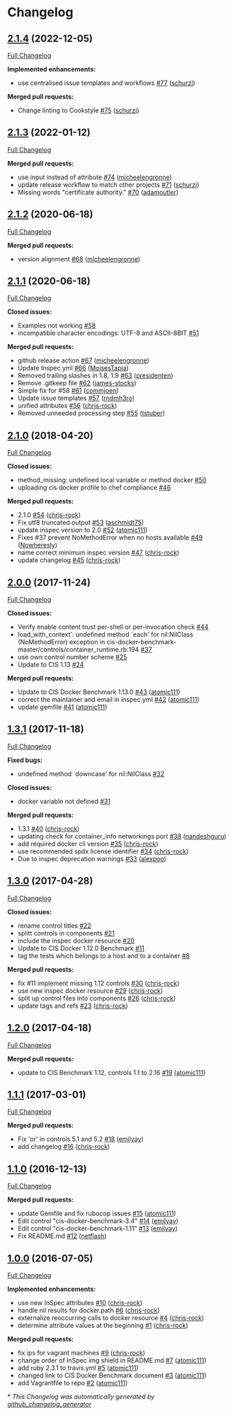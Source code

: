 # Changelog

## [2.1.4](https://github.com/dev-sec/cis-docker-benchmark/tree/2.1.4) (2022-12-05)

[Full Changelog](https://github.com/dev-sec/cis-docker-benchmark/compare/2.1.3...2.1.4)

**Implemented enhancements:**

- use centralised issue templates and workflows [\#77](https://github.com/dev-sec/cis-docker-benchmark/pull/77) ([schurzi](https://github.com/schurzi))

**Merged pull requests:**

- Change linting to Cookstyle [\#75](https://github.com/dev-sec/cis-docker-benchmark/pull/75) ([schurzi](https://github.com/schurzi))

## [2.1.3](https://github.com/dev-sec/cis-docker-benchmark/tree/2.1.3) (2022-01-12)

[Full Changelog](https://github.com/dev-sec/cis-docker-benchmark/compare/2.1.2...2.1.3)

**Merged pull requests:**

- use input instead of attribute [\#74](https://github.com/dev-sec/cis-docker-benchmark/pull/74) ([micheelengronne](https://github.com/micheelengronne))
- update release workflow to match other projects [\#71](https://github.com/dev-sec/cis-docker-benchmark/pull/71) ([schurzi](https://github.com/schurzi))
- Missing words "certificate authority." [\#70](https://github.com/dev-sec/cis-docker-benchmark/pull/70) ([adamoutler](https://github.com/adamoutler))

## [2.1.2](https://github.com/dev-sec/cis-docker-benchmark/tree/2.1.2) (2020-06-18)

[Full Changelog](https://github.com/dev-sec/cis-docker-benchmark/compare/2.1.1...2.1.2)

**Merged pull requests:**

- version alignment [\#68](https://github.com/dev-sec/cis-docker-benchmark/pull/68) ([micheelengronne](https://github.com/micheelengronne))

## [2.1.1](https://github.com/dev-sec/cis-docker-benchmark/tree/2.1.1) (2020-06-18)

[Full Changelog](https://github.com/dev-sec/cis-docker-benchmark/compare/2.1.0...2.1.1)

**Closed issues:**

- Examples not working [\#58](https://github.com/dev-sec/cis-docker-benchmark/issues/58)
- incompatible character encodings: UTF-8 and ASCII-8BIT [\#51](https://github.com/dev-sec/cis-docker-benchmark/issues/51)

**Merged pull requests:**

- github release action [\#67](https://github.com/dev-sec/cis-docker-benchmark/pull/67) ([micheelengronne](https://github.com/micheelengronne))
- Update Inspec.yml [\#66](https://github.com/dev-sec/cis-docker-benchmark/pull/66) ([MoisesTapia](https://github.com/MoisesTapia))
- Removed trailing slashes in 1.8, 1.9 [\#63](https://github.com/dev-sec/cis-docker-benchmark/pull/63) ([presidenten](https://github.com/presidenten))
- Remove .gitkeep file [\#62](https://github.com/dev-sec/cis-docker-benchmark/pull/62) ([james-stocks](https://github.com/james-stocks))
- Simple fix for \#58 [\#61](https://github.com/dev-sec/cis-docker-benchmark/pull/61) ([commjoen](https://github.com/commjoen))
- Update issue templates [\#57](https://github.com/dev-sec/cis-docker-benchmark/pull/57) ([rndmh3ro](https://github.com/rndmh3ro))
- unified attributes [\#56](https://github.com/dev-sec/cis-docker-benchmark/pull/56) ([chris-rock](https://github.com/chris-rock))
- Removed unneeded processing step [\#55](https://github.com/dev-sec/cis-docker-benchmark/pull/55) ([tstuber](https://github.com/tstuber))

## [2.1.0](https://github.com/dev-sec/cis-docker-benchmark/tree/2.1.0) (2018-04-20)

[Full Changelog](https://github.com/dev-sec/cis-docker-benchmark/compare/2.0.0...2.1.0)

**Closed issues:**

- method\_missing: undefined local variable or method docker [\#50](https://github.com/dev-sec/cis-docker-benchmark/issues/50)
- uploading cis docker profile to chef compliance [\#46](https://github.com/dev-sec/cis-docker-benchmark/issues/46)

**Merged pull requests:**

- 2.1.0 [\#54](https://github.com/dev-sec/cis-docker-benchmark/pull/54) ([chris-rock](https://github.com/chris-rock))
- Fix utf8 truncated output [\#53](https://github.com/dev-sec/cis-docker-benchmark/pull/53) ([aschmidt75](https://github.com/aschmidt75))
- update inspec version to 2.0 [\#52](https://github.com/dev-sec/cis-docker-benchmark/pull/52) ([atomic111](https://github.com/atomic111))
- Fixes \#37 prevent NoMethodError when no hosts available [\#49](https://github.com/dev-sec/cis-docker-benchmark/pull/49) ([Nowheresly](https://github.com/Nowheresly))
- name correct minimum inspec version [\#47](https://github.com/dev-sec/cis-docker-benchmark/pull/47) ([chris-rock](https://github.com/chris-rock))
- update changelog [\#45](https://github.com/dev-sec/cis-docker-benchmark/pull/45) ([chris-rock](https://github.com/chris-rock))

## [2.0.0](https://github.com/dev-sec/cis-docker-benchmark/tree/2.0.0) (2017-11-24)

[Full Changelog](https://github.com/dev-sec/cis-docker-benchmark/compare/1.3.1...2.0.0)

**Closed issues:**

- Verify enable content trust per-shell or per-invocation check [\#44](https://github.com/dev-sec/cis-docker-benchmark/issues/44)
- load_with_context': undefined method `each' for nil:NilClass \(NoMethodError\) exception in cis-docker-benchmark-master/controls/container\_runtime.rb:194 [\#37](https://github.com/dev-sec/cis-docker-benchmark/issues/37)
- use own control number scheme [\#25](https://github.com/dev-sec/cis-docker-benchmark/issues/25)
- Update to CIS 1.13 [\#24](https://github.com/dev-sec/cis-docker-benchmark/issues/24)

**Merged pull requests:**

- Update to CIS Docker Benchmark 1.13.0 [\#43](https://github.com/dev-sec/cis-docker-benchmark/pull/43) ([atomic111](https://github.com/atomic111))
- correct the maintainer and email in inspec.yml [\#42](https://github.com/dev-sec/cis-docker-benchmark/pull/42) ([atomic111](https://github.com/atomic111))
- update gemfile [\#41](https://github.com/dev-sec/cis-docker-benchmark/pull/41) ([atomic111](https://github.com/atomic111))

## [1.3.1](https://github.com/dev-sec/cis-docker-benchmark/tree/1.3.1) (2017-11-18)

[Full Changelog](https://github.com/dev-sec/cis-docker-benchmark/compare/1.3.0...1.3.1)

**Fixed bugs:**

- undefined method `downcase' for nil:NilClass [\#32](https://github.com/dev-sec/cis-docker-benchmark/issues/32)

**Closed issues:**

- docker variable not defined [\#31](https://github.com/dev-sec/cis-docker-benchmark/issues/31)

**Merged pull requests:**

- 1.3.1 [\#40](https://github.com/dev-sec/cis-docker-benchmark/pull/40) ([chris-rock](https://github.com/chris-rock))
- updating check for container\_info networkings port [\#38](https://github.com/dev-sec/cis-docker-benchmark/pull/38) ([nandeshguru](https://github.com/nandeshguru))
- add required docker cli version [\#35](https://github.com/dev-sec/cis-docker-benchmark/pull/35) ([chris-rock](https://github.com/chris-rock))
- use recommended spdx license identifier [\#34](https://github.com/dev-sec/cis-docker-benchmark/pull/34) ([chris-rock](https://github.com/chris-rock))
- Due to inspec deprecation warnings [\#33](https://github.com/dev-sec/cis-docker-benchmark/pull/33) ([alexpop](https://github.com/alexpop))

## [1.3.0](https://github.com/dev-sec/cis-docker-benchmark/tree/1.3.0) (2017-04-28)

[Full Changelog](https://github.com/dev-sec/cis-docker-benchmark/compare/1.2.0...1.3.0)

**Closed issues:**

- rename control titles [\#22](https://github.com/dev-sec/cis-docker-benchmark/issues/22)
- splitt controls in components [\#21](https://github.com/dev-sec/cis-docker-benchmark/issues/21)
- include the inspec docker resource [\#20](https://github.com/dev-sec/cis-docker-benchmark/issues/20)
- Update to CIS Docker 1.12.0 Benchmark [\#11](https://github.com/dev-sec/cis-docker-benchmark/issues/11)
- tag the tests which belongs to a host and to a container [\#8](https://github.com/dev-sec/cis-docker-benchmark/issues/8)

**Merged pull requests:**

- fix \#11 implement missing 1.12 controls [\#30](https://github.com/dev-sec/cis-docker-benchmark/pull/30) ([chris-rock](https://github.com/chris-rock))
- use new inspec docker resource [\#29](https://github.com/dev-sec/cis-docker-benchmark/pull/29) ([chris-rock](https://github.com/chris-rock))
- split up control files into components [\#26](https://github.com/dev-sec/cis-docker-benchmark/pull/26) ([chris-rock](https://github.com/chris-rock))
- update tags and refs [\#23](https://github.com/dev-sec/cis-docker-benchmark/pull/23) ([chris-rock](https://github.com/chris-rock))

## [1.2.0](https://github.com/dev-sec/cis-docker-benchmark/tree/1.2.0) (2017-04-18)

[Full Changelog](https://github.com/dev-sec/cis-docker-benchmark/compare/1.1.1...1.2.0)

**Merged pull requests:**

- update to CIS Benchmark 1.12, controls 1.1 to 2.16 [\#19](https://github.com/dev-sec/cis-docker-benchmark/pull/19) ([atomic111](https://github.com/atomic111))

## [1.1.1](https://github.com/dev-sec/cis-docker-benchmark/tree/1.1.1) (2017-03-01)

[Full Changelog](https://github.com/dev-sec/cis-docker-benchmark/compare/1.1.0...1.1.1)

**Merged pull requests:**

- Fix 'or' in controls 5.1 and 5.2 [\#18](https://github.com/dev-sec/cis-docker-benchmark/pull/18) ([emilyay](https://github.com/emilyay))
- add changelog [\#16](https://github.com/dev-sec/cis-docker-benchmark/pull/16) ([chris-rock](https://github.com/chris-rock))

## [1.1.0](https://github.com/dev-sec/cis-docker-benchmark/tree/1.1.0) (2016-12-13)

[Full Changelog](https://github.com/dev-sec/cis-docker-benchmark/compare/1.0.0...1.1.0)

**Merged pull requests:**

- update Gemfile and fix rubocop issues [\#15](https://github.com/dev-sec/cis-docker-benchmark/pull/15) ([atomic111](https://github.com/atomic111))
- Edit control "cis-docker-benchmark-3.4" [\#14](https://github.com/dev-sec/cis-docker-benchmark/pull/14) ([emilyay](https://github.com/emilyay))
- Edit control "cis-docker-benchmark-1.11" [\#13](https://github.com/dev-sec/cis-docker-benchmark/pull/13) ([emilyay](https://github.com/emilyay))
- Fix README.md [\#12](https://github.com/dev-sec/cis-docker-benchmark/pull/12) ([netflash](https://github.com/netflash))

## [1.0.0](https://github.com/dev-sec/cis-docker-benchmark/tree/1.0.0) (2016-07-05)

[Full Changelog](https://github.com/dev-sec/cis-docker-benchmark/compare/b7947d9bfea0a7fb961874f94a7fa0375bef31ba...1.0.0)

**Implemented enhancements:**

- use new InSpec attributes [\#10](https://github.com/dev-sec/cis-docker-benchmark/pull/10) ([chris-rock](https://github.com/chris-rock))
- handle nil results for docker.path [\#6](https://github.com/dev-sec/cis-docker-benchmark/pull/6) ([chris-rock](https://github.com/chris-rock))
- externalize reoccurring calls to docker resource [\#4](https://github.com/dev-sec/cis-docker-benchmark/pull/4) ([chris-rock](https://github.com/chris-rock))
- determine attribute values at the beginning [\#1](https://github.com/dev-sec/cis-docker-benchmark/pull/1) ([chris-rock](https://github.com/chris-rock))

**Merged pull requests:**

- fix ips for vagrant machines [\#9](https://github.com/dev-sec/cis-docker-benchmark/pull/9) ([chris-rock](https://github.com/chris-rock))
- change order of InSpec img shield in README.md [\#7](https://github.com/dev-sec/cis-docker-benchmark/pull/7) ([atomic111](https://github.com/atomic111))
- add ruby 2.3.1 to travis.yml [\#5](https://github.com/dev-sec/cis-docker-benchmark/pull/5) ([atomic111](https://github.com/atomic111))
- changed link to CIS Docker Benchmark document [\#3](https://github.com/dev-sec/cis-docker-benchmark/pull/3) ([atomic111](https://github.com/atomic111))
- add Vagrantfile to repo [\#2](https://github.com/dev-sec/cis-docker-benchmark/pull/2) ([atomic111](https://github.com/atomic111))



\* *This Changelog was automatically generated by [github_changelog_generator](https://github.com/github-changelog-generator/github-changelog-generator)*
